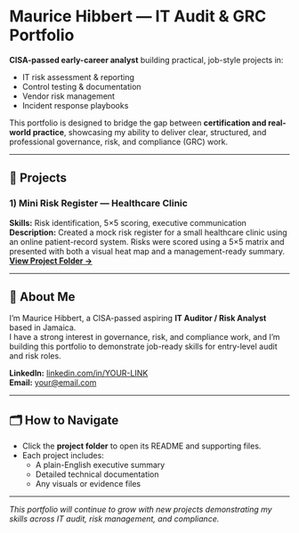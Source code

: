 # Maurice Hibbert — IT Audit & GRC Portfolio

**CISA-passed early-career analyst** building practical, job-style projects in:
- IT risk assessment & reporting
- Control testing & documentation
- Vendor risk management
- Incident response playbooks

This portfolio is designed to bridge the gap between **certification and real-world practice**, showcasing my ability to deliver clear, structured, and professional governance, risk, and compliance (GRC) work.

---

## 📂 Projects

### 1) Mini Risk Register — Healthcare Clinic
**Skills:** Risk identification, 5×5 scoring, executive communication  
**Description:** Created a mock risk register for a small healthcare clinic using an online patient-record system. Risks were scored using a 5×5 matrix and presented with both a visual heat map and a management-ready summary.  
[**View Project Folder →**](risk-register)

---

## 👤 About Me
I’m Maurice Hibbert, a CISA-passed aspiring **IT Auditor / Risk Analyst** based in Jamaica.  
I have a strong interest in governance, risk, and compliance work, and I’m building this portfolio to demonstrate job-ready skills for entry-level audit and risk roles.  

**LinkedIn:** [linkedin.com/in/YOUR-LINK](#)  
**Email:** your@email.com  

---

## 🗂 How to Navigate
- Click the **project folder** to open its README and supporting files.
- Each project includes:
  - A plain-English executive summary
  - Detailed technical documentation
  - Any visuals or evidence files

---

*This portfolio will continue to grow with new projects demonstrating my skills across IT audit, risk management, and compliance.*
